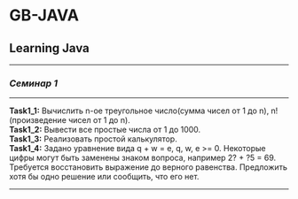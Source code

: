 # GB-JAVA

## Learning Java

- - - - - -

### *Семинар 1*

- - - - - -
**Task1_1:** Вычислить n-ое треугольноe число(сумма чисел от 1 до n), n! (произведение чисел от 1 до n).  
**Task1_2:** Вывести все простые числа от 1 до 1000.  
**Task1_3:** Реализовать простой калькулятор.  
**Task1_4:** Задано уравнение вида q + w = e, q, w, e >= 0. Некоторые цифры могут быть заменены знаком вопроса, например 2? + ?5 = 69. Требуется восстановить выражение до верного равенства. Предложить хотя бы одно решение или сообщить, что его нет.  
- - - - - -
